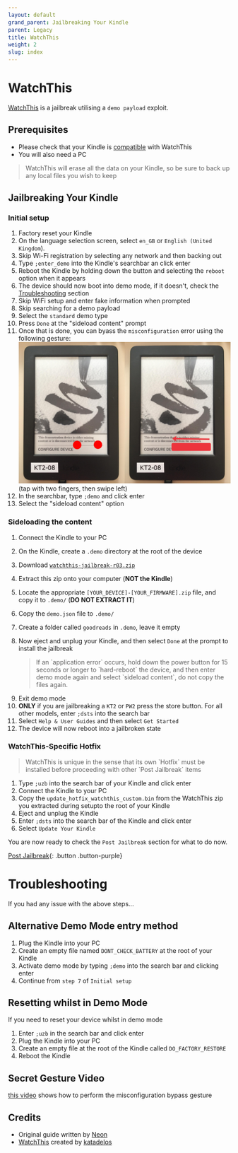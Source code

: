 ```yaml
---
layout: default
grand_parent: Jailbreaking Your Kindle
parent: Legacy
title: WatchThis
weight: 2
slug: index
---
```


# WatchThis
[WatchThis](https://www.mobileread.com/forums/showthread.php?t=346037) is a jailbreak utilising a `demo payload` exploit.

## Prerequisites
- Please check that your Kindle is [compatible](../kindle-models) with WatchThis
- You will also need a PC

<blockquote class="warning">
WatchThis will erase all the data on your Kindle, so be sure to back up any local files you wish to keep
</blockquote>

## Jailbreaking Your Kindle
### Initial setup
1. Factory reset your Kindle
2. On the language selection screen, select `en_GB` or `English (United Kingdom`).
3. Skip Wi-Fi registration by selecting any network and then backing out
4. Type `;enter_demo` into the Kindle's searchbar an click enter
5. Reboot the Kindle by holding down the button and selecting the `reboot` option when it appears
6. The device should now boot into demo mode, if it doesn't, check the [Troubleshooting](#troubleshooting) section
7. Skip WiFi setup and enter fake information when prompted
8. Skip searching for a demo payload
9. Select the `standard` demo type
10. Press `Done` at the "sideload content" prompt
11. Once that is done, you can byass the `misconfiguration` error using the following gesture:
![gesture](./WatchThis-Gesture.png)
(tap with two fingers, then swipe left)
12. In the searchbar, type `;demo` and click enter
13. Select the "sideload content" option

### Sideloading the content
1. Connect the Kindle to your PC
2. On the Kindle, create a `.demo` directory at the root of the device
3. Download [`watchthis-jailbreak-r03.zip`](https://mega.nz/file/2ahlQKZS#jXyYLEp9rvRQCOzv7LNYBF-9fOfPhpigaLZMHZkN7fg)
4. Extract this zip onto your computer (**NOT the Kindle**)
5. Locate the appropriate `[YOUR_DEVICE]-[YOUR_FIRMWARE].zip` file, and copy it to `.demo/` (**DO NOT EXTRACT IT**)
6. Copy the `demo.json` file to `.demo/`
7. Create a folder called `goodreads` in `.demo`, leave it empty
8. Now eject and unplug your Kindle, and then select `Done` at the prompt to install the jailbreak

    <blockquote class="warning">
    If an `application error` occurs, hold down the power button for 15 seconds or longer to `hard-reboot` the device, and then enter demo mode again and select `sideload content`, do not copy the files again.
</blockquote>

9. Exit demo mode
10. **ONLY** if you are jailbreaking a `KT2` or `PW2` press the store button. For all other models, enter `;dsts` into the search bar
11. Select `Help & User Guides` and then select `Get Started`
12. The device will now reboot into a jailbroken state

### WatchThis-Specific Hotfix

<blockquote class="note">
WatchThis is unique in the sense that its own `Hotfix` must be installed before proceeding with other `Post Jailbreak` items
</blockquote>

1. Type `;uzb` into the search bar of your Kindle and click enter
2. Connect the Kindle to your PC
3. Copy the `update_hotfix_watchthis_custom.bin` from the WatchThis zip you extracted during setupto the root of your Kindle
4. Eject and unplug the Kindle
5. Enter `;dsts` into the search bar of the Kindle and click enter
6. Select `Update Your Kindle`

You are now ready to check the `Post Jailbreak` section for what to do now.

[Post Jailbreak](../../post-jailbreak/){: .button .button-purple}

# Troubleshooting
If you had any issue with the above steps...

## Alternative Demo Mode entry method
1. Plug the Kindle into your PC
2. Create an empty file named `DONT_CHECK_BATTERY` at the root of your Kindle
3. Activate demo mode by typing `;demo` into the search bar and clicking enter
4. Continue from `step 7` of `Initial setup`

## Resetting whilst in Demo Mode
If you need to reset your device whilst in demo mode
1. Enter `;uzb` in the search bar and click enter
2. Plug the Kindle into your PC
3. Create an empty file at the root of the Kindle called `DO_FACTORY_RESTORE`
4. Reboot the Kindle

## Secret Gesture Video
[this video](https://www.youtube.com/watch?v=JzuIGbGPpig) shows how to perform the misconfiguration bypass gesture

## Credits
- Original guide written by [Neon](https://www.mobileread.com/forums/member.php?u=329187)
- [WatchThis](https://www.mobileread.com/forums/showthread.php?t=346037) created by [katadelos](https://www.mobileread.com/forums/member.php?u=308426)